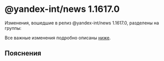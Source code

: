 # @yandex-int/news 1.1617.0

<!-- ЧЕЛОВЕЧЕСКОЕ ВСТУПЛЕНИЕ -->

Изменения, вошедшие в релиз @yandex-int/news 1.1617.0, разделены на группы:

Все важные изменения подробно описаны [ниже](#Пояснения).

## Пояснения

